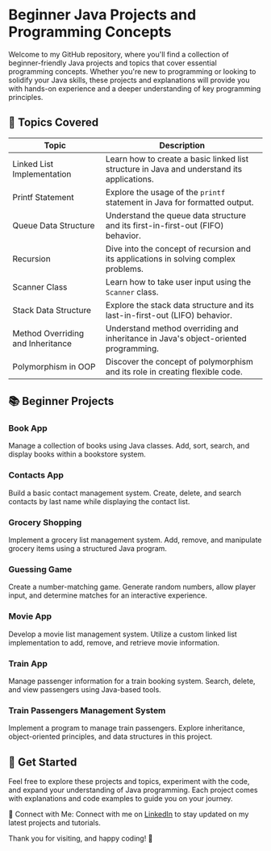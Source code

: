 # Beginner Java Projects and Programming Concepts

Welcome to my GitHub repository, where you'll find a collection of beginner-friendly Java projects and topics that cover essential programming concepts. Whether you're new to programming or looking to solidify your Java skills, these projects and explanations will provide you with hands-on experience and a deeper understanding of key programming principles.

## 🚀 Topics Covered

| Topic                                 | Description |
|---------------------------------------|-------------|
| Linked List Implementation            | Learn how to create a basic linked list structure in Java and understand its applications. |
| Printf Statement                      | Explore the usage of the `printf` statement in Java for formatted output. |
| Queue Data Structure                  | Understand the queue data structure and its first-in-first-out (FIFO) behavior. |
| Recursion                             | Dive into the concept of recursion and its applications in solving complex problems. |
| Scanner Class                         | Learn how to take user input using the `Scanner` class. |
| Stack Data Structure                  | Explore the stack data structure and its last-in-first-out (LIFO) behavior. |
| Method Overriding and Inheritance     | Understand method overriding and inheritance in Java's object-oriented programming. |
| Polymorphism in OOP                   | Discover the concept of polymorphism and its role in creating flexible code. |

## 📚 Beginner Projects

### Book App
Manage a collection of books using Java classes. Add, sort, search, and display books within a bookstore system.

### Contacts App
Build a basic contact management system. Create, delete, and search contacts by last name while displaying the contact list.

### Grocery Shopping
Implement a grocery list management system. Add, remove, and manipulate grocery items using a structured Java program.

### Guessing Game
Create a number-matching game. Generate random numbers, allow player input, and determine matches for an interactive experience.

### Movie App
Develop a movie list management system. Utilize a custom linked list implementation to add, remove, and retrieve movie information.

### Train App
Manage passenger information for a train booking system. Search, delete, and view passengers using Java-based tools.

### Train Passengers Management System
Implement a program to manage train passengers. Explore inheritance, object-oriented principles, and data structures in this project.

## 🌟 Get Started

Feel free to explore these projects and topics, experiment with the code, and expand your understanding of Java programming. Each project comes with explanations and code examples to guide you on your journey.

🔗 Connect with Me:
Connect with me on [LinkedIn](https://www.linkedin.com/in/krushnathakkar/) to stay updated on my latest projects and tutorials.

Thank you for visiting, and happy coding! 🚀
